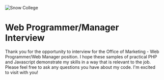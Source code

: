 <img src="http://pipesfamily.org/images/SnowHeader.jpg" alt="Snow College" />

# Web Programmer/Manager Interview

Thank you for the opportunity to interview for the Office of Marketing - Web Programmer/Web Manager position. I hope these samples of practical PHP and Javascript demonstrate my skills in a way that is relevant to the job. Please feel free to ask any questions you have about my code. I'm excited to visit with you!